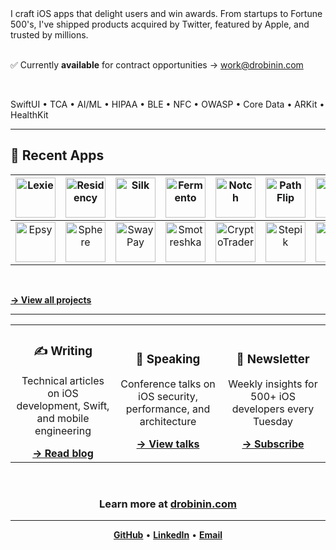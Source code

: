 <div align="left">
  I craft iOS apps that delight users and win awards. From startups to Fortune 500's, I've shipped products acquired by Twitter, featured by Apple, and trusted by millions.
  <br/>
  <br/>
  
  ✅ Currently **available** for contract opportunities → [work@drobinin.com](mailto:work@drobinin.com)
  
  <br/>
  
  SwiftUI • TCA • AI/ML • HIPAA • BLE • NFC • OWASP • Core Data • ARKit • HealthKit

</div>

---

## 📱 Recent Apps

<div align="left">
  
| <a href="https://drobinin.com/apps/lexie"><img src="https://drobinin.com/assets/lexie-logo.png" width="64" alt="Lexie"/></a> | <a href="https://drobinin.com/apps/residency"><img src="https://drobinin.com/assets/residency-logo.png" width="64" alt="Residency"/></a> | <a href="https://drobinin.com/apps/silk"><img src="https://drobinin.com/assets/silk-logo.png" width="64" alt="Silk"/></a> | <a href="https://drobinin.com/apps/fermento"><img src="https://drobinin.com/assets/fermento-logo.jpeg" width="64" alt="Fermento"/></a> | <a href="https://drobinin.com/apps/notch"><img src="https://drobinin.com/assets/notch-logo.png" width="64" alt="Notch"/></a> | <a href="https://drobinin.com/apps/pathflip"><img src="https://drobinin.com/assets/pathflip-logo.png" width="64" alt="PathFlip"/></a> | <a href="https://drobinin.com/apps/layered"><img src="https://drobinin.com/assets/layered-logo.png" width="64" alt="Layered"/></a> | <a href="https://drobinin.com/apps/puregym-apple-wallet"><img src="https://drobinin.com/assets/puregym-apple-wallet-icon.png" width="64" alt="PureGym"/></a> |
|:---:|:---:|:---:|:---:|:---:|:---:|:---:|:---:|
| <a href="https://drobinin.com/apps/epsy"><img src="https://drobinin.com/assets/epsy-logo.png" width="64" alt="Epsy"/></a> | <a href="https://drobinin.com/apps/sphere"><img src="https://drobinin.com/assets/sphere-logo.png" width="64" alt="Sphere"/></a> | <a href="https://drobinin.com/apps/swaypay"><img src="https://drobinin.com/assets/swaypay-logo.png" width="64" alt="SwayPay"/></a> | <a href="https://drobinin.com/apps/smotreshka"><img src="https://drobinin.com/assets/smotreshka-logo.png" width="64" alt="Smotreshka"/></a> | <a href="https://drobinin.com/apps/cryptotrader"><img src="https://drobinin.com/assets/cryptotrader-logo.png" width="64" alt="CryptoTrader"/></a> | <a href="https://drobinin.com/apps/stepik"><img src="https://drobinin.com/assets/stepik-logo.png" width="64" alt="Stepik"/></a> | <a href="https://drobinin.com/apps/tobox"><img src="https://drobinin.com/assets/tobox-logo.jpeg" width="64" alt="Tobox"/></a> | <a href="https://drobinin.com/apps/brie"><img src="https://drobinin.com/assets/brie-logo.jpg" width="64" alt="Brie"/></a> |

<br/>

[**→ View all projects**](https://drobinin.com/apps)

</div>

---

<div align="center">

<table>
  <tr>
    <td align="center" width="33%">
      <h3>✍️ Writing</h3>
      <p>Technical articles on iOS development, Swift, and mobile engineering</p>
      <a href="https://drobinin.com/posts"><strong>→ Read blog</strong></a>
    </td>
    <td align="center" width="33%">
      <h3>🎤 Speaking</h3>
      <p>Conference talks on iOS security, performance, and architecture</p>
      <a href="https://drobinin.com/talks"><strong>→ View talks</strong></a>
    </td>
    <td align="center" width="33%">
      <h3>📮 Newsletter</h3>
      <p>Weekly insights for 500+ iOS developers every Tuesday</p>
      <a href="https://drobinin.com/newsletter"><strong>→ Subscribe</strong></a>
    </td>
  </tr>
</table>

<br/>

### Learn more at [drobinin.com](https://drobinin.com)

</div>

---

<div align="center">
  
[**GitHub**](https://github.com/valzevul) • [**LinkedIn**](https://linkedin.com/in/drobinin) • [**Email**](mailto:work@drobinin.com)

</div>
